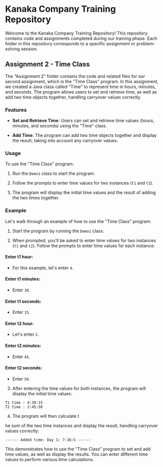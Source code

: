 # Kanaka Company Training Repository

Welcome to the Kanaka Company Training Repository! This repository contains code and assignments completed during our training phase. Each folder in this repository corresponds to a specific assignment or problem-solving session.

## Assignment 2 - Time Class

The "Assignment 2" folder contains the code and related files for our second assignment, which is the "Time Class" program. In this assignment, we created a Java class called "Time" to represent time in hours, minutes, and seconds. The program allows users to set and retrieve time, as well as add two time objects together, handling carryover values correctly.

### Features

- **Set and Retrieve Time**: Users can set and retrieve time values (hours, minutes, and seconds) using the "Time" class.

- **Add Time**: The program can add two time objects together and display the result, taking into account any carryover values.

### Usage

To use the "Time Class" program:

1. Run the `Demo1` class to start the program.

2. Follow the prompts to enter time values for two instances (`t1` and `t2`).

3. The program will display the initial time values and the result of adding the two times together.

### Example

Let's walk through an example of how to use the "Time Class" program:

1. Start the program by running the `Demo1` class.

2. When prompted, you'll be asked to enter time values for two instances (`t1` and `t2`). Follow the prompts to enter time values for each instance:

#### Enter t1 hour:
- For this example, let's enter `4`.

#### Enter t1 minutes:
- Enter `30`.

#### Enter t1 seconds:
- Enter `15`.

#### Enter t2 hour:
- Let's enter `2`.

#### Enter t2 minutes:
- Enter `45`.

#### Enter t2 seconds:
- Enter `50`.

3. After entering the time values for both instances, the program will display the initial time values:

`T1 time : 4:30:15`<br>
`T2 time : 2:45:50`

4. The program will then calculate t

he sum of the two time instances and display the result, handling carryover values correctly:

`------ Added time: Day 1: 7:16:5 ------`


This demonstrates how to use the "Time Class" program to set and add time values, as well as display the results. You can enter different time values to perform various time calculations.




